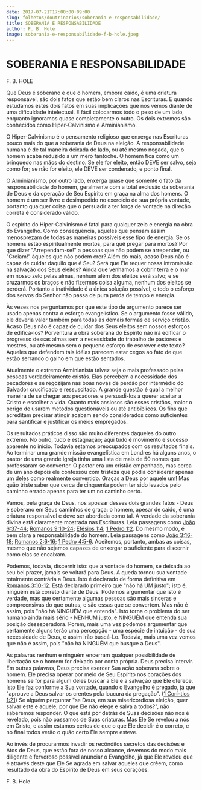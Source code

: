 ```yaml
---
date: 2017-07-21T17:00:00+09:00
slug: folhetos/doutrinarios/soberania-e-responsabilidade/ 
title: SOBERANIA E RESPONSABILIDADE 
author: F. B. Hole
image: soberania-e-responsabilidade-f-b-hole.jpeg
---
```


SOBERANIA E RESPONSABILIDADE 
============================

F. B. HOLE

Que Deus é soberano e que o homem, embora caído, é uma criatura
responsável, são dois fatos que estão bem claros nas Escrituras. É
quando estudamos estes dois fatos em suas implicações que nos vemos
diante de uma dificuldade intelectual. É fácil colocarmos todo o peso de
um lado, enquanto ignoramos quase completamente o outro. Os dois
extremos são conhecidos como Hiper-Calvinismo e Arminianismo.

O Hiper-Calvinismo é o pensamento religioso que enxerga nas Escrituras
pouco mais do que a soberania de Deus na eleição. A responsabilidade
humana é de tal maneira deixada de lado, ou até mesmo negada, que o
homem acaba reduzido a um mero fantoche. O homem fica como um brinquedo
nas mãos do destino. Se ele for eleito, então DEVE ser salvo, seja como
for; se não for eleito, ele DEVE ser condenado, e ponto final.

O Arminianismo, por outro lado, enxerga quase que somente o fato da
responsabilidade do homem, geralmente com a total exclusão da soberania
de Deus e da operação de Seu Espírito em graça na alma dos homens. O
homem é um ser livre e desimpedido no exercício de sua própria vontade,
portanto qualquer coisa que o persuadir a ter força de vontade na
direção correta é considerado válido.

O espírito do Hiper-Calvinismo é fatal para qualquer zelo e energia na
obra do Evangelho. Como consequência, aqueles que pensam assim
menosprezam de todas as maneiras possíveis esse tipo de energia. Se os
homens estão espiritualmente mortos, para quê pregar para mortos? Por
que dizer "Arrependam-se!" a pessoas que não podem se arrepender, ou
"Creiam!" àqueles que não podem crer? Além do mais, acaso Deus não é
capaz de cuidar daquilo que é Seu? Será que Ele requer nossa intromissão
na salvação dos Seus eleitos? Ainda que venhamos a cobrir terra e o mar
em nosso zelo pelas almas, nenhum além dos eleitos será salvo; e se
cruzarmos os braços e não fizermos coisa alguma, nenhum dos eleitos se
perderá. Portanto a inatividade é a única solução possível, e todo o
esforço dos servos do Senhor não passa de pura perda de tempo e energia.

Às vezes nos perguntamos por que este tipo de argumento parece ser usado
apenas contra o esforço evangelístico. Se o argumento fosse válido, ele
deveria valer também para todas as demais formas de serviço cristão.
Acaso Deus não é capaz de cuidar dos Seus eleitos sem nossos esforços de
edificá-los? Porventura a obra soberana do Espírito não irá edificar o
progresso dessas almas sem a necessidade do trabalho de pastores e
mestres, ou até mesmo sem o pequeno esforço de escrever este texto?
Aqueles que defendem tais idéias parecem estar cegos ao fato de que
estão serrando o galho em que estão sentados.

Atualmente o extremo Arminianista talvez seja o mais professado pelas
pessoas verdadeiramente cristãs. Elas percebem a necessidade dos
pecadores e se regozijam nas boas novas de perdão por intermédio do
Salvador crucificado e ressuscitado. A grande questão é qual a melhor
maneira de se chegar aos pecadores e persuadi-los a querer aceitar a
Cristo e escolher a vida. Quanto mais ansiosos são esses cristãos, maior
o perigo de usarem métodos questionáveis ou até antibíblicos. Os fins
que acreditam precisar atingir acabam sendo considerados como
suficientes para santificar e justificar os meios empregados.

Os resultados práticos disso são muito diferentes daqueles do outro
extremo. No outro, tudo é estagnação; aqui tudo é movimento e sucesso
aparente no início. Todavia estamos preocupados com os resultados
finais. Ao terminar uma grande missão evangelística em Londres há alguns
anos, o pastor de uma grande igreja tinha uma lista de mais de 50 nomes
que professaram se converter. O pastor era um cristão empenhado, mas
cerca de um ano depois ele confessou com tristeza que podia considerar
apenas um deles como realmente convertido. Graças a Deus por aquele um!
Mas quão triste saber que cerca de cinquenta podem ter sido levados pelo
caminho errado apenas para ter um no caminho certo.

Vamos, pela graça de Deus, nos apossar desses dois grandes fatos - Deus
é soberano em Seus caminhos de graça: o homem, apesar de caído, é uma
criatura responsável e deve ser abordada como tal. A verdade da
soberania divina está claramente mostrada nas Escrituras. Leia passagens
como [João 6:37-44](http://bibliaonline.com.br/acf/jo/6/37-44); [Romanos
9:10-24](http://bibliaonline.com.br/acf/rm/9/10-24); [Efésios
1:4](http://bibliaonline.com.br/acf/ef/1/4); [1 Pedro
1:2](http://bibliaonline.com.br/acf/1pe/1/2). Do mesmo modo, é bem clara
a responsabilidade do homem. Leia passagens como [João
3:16-18](http://bibliaonline.com.br/acf/jo/3/16-18); [Romanos
2:6-16](http://bibliaonline.com.br/acf/rm/2/6-16); [1 Pedro
4:5-6](http://bibliaonline.com.br/acf/1pe/4/5-6). Aceitemos, portanto,
ambas as coisas, mesmo que não sejamos capazes de enxergar o suficiente
para discernir como elas se encaixam.

Podemos, todavia, discernir isto: que a vontade do homem, se deixada ao
seu bel prazer, jamais se voltará para Deus. A queda tornou sua vontade
totalmente contrária a Deus. Isto é declarado de forma definitiva em [Romanos
3:10-12](http://bibliaonline.com.br/acf/rm/3/10-12). Está declarado
primeiro que "não há UM justo"; isto é, ninguém está correto diante de
Deus. Podemos argumentar que isto é verdade, mas que certamente algumas
pessoas são mais sinceras e compreensivas do que outras, e são essas que
se convertem. Mas não é assim, pois "não há NINGUÉM que entenda". Isto
torna o problema do ser humano ainda mais sério - NENHUM justo, e
NINGUÉM que entenda sua posição desesperadora. Porém, mais uma vez
podemos argumentar que certamente alguns terão uma percepção - uma
espécie de intuição - de sua necessidade de Deus, e assim irão buscá-Lo.
Todavia, mais uma vez vemos que não é assim, pois "não há NINGUÉM que
busque a Deus".

As palavras nenhum e ninguém encerram qualquer possibilidade de
libertação se o homem for deixado por conta própria. Deus precisa
intervir. Em outras palavras, Deus precisa exercer Sua ação soberana
sobre o homem. Ele precisa operar por meio de Seu Espírito nos corações
dos homens se for para algum deles buscar a Ele e a salvação que Ele
oferece. Isto Ele faz conforme a Sua vontade, quando o Evangelho é
pregado, já que "aprouve a Deus salvar os crentes pela loucura da
pregação". ([1 Coríntios 1:21](http://bibliaonline.com.br/acf/1co/1/21)) Se
alguém perguntar "se Deus, em sua misericordiosa eleição, quer salvar
este e aquele, por que Ele não elege e salva a todos?", não saberemos
responder. O que está por detrás de Suas decisões não nos é revelado,
pois não passamos de Suas criaturas. Mas Ele Se revelou a nós em Cristo,
e assim estamos certos de que o que Ele decidir é o correto, e no final
todos verão o quão certo Ele sempre esteve.

Ao invés de procurarmos invadir os recônditos secretos das decisões e
Atos de Deus, que estão fora de nosso alcance, devemos do modo mais
diligente e fervoroso possível anunciar o Evangelho, já que Ele revelou
que é através deste que Ele Se agrada em salvar aqueles que crêem, como
resultado da obra do Espírito de Deus em seus corações.

F. B. Hole

